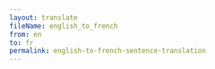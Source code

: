 ```yaml
--- 
layout: translate 
fileName: english_to_french
from: en
to: fr 
permalink: english-to-french-sentence-translation
---
```

